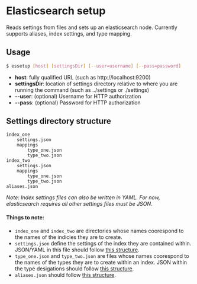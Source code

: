 # Elasticsearch setup

Reads settings from files and sets up an elasticsearch node. Currently supports aliases, index settings, and type mapping.

## Usage

```bash
$ essetup [host] [settingsDir] [--user=username] [--pass=password]
```

* __host__: fully qualified URL (such as http://localhost:9200)
* __settingsDir__: location of settings directory relative to where you are running the command (such as ../settings or ./settings)
* __--user__: (optional) Username for HTTP authorization
* __--pass__: (optional) Password for HTTP authorization


## Settings directory structure

```
index_one
    settings.json
	mappings
		type_one.json
		type_two.json
index_two
    settings.json
	mappings
		type_one.json
		type_two.json
aliases.json
```

_Note: Index settings files can also be written in YAML. For now, elasticsearch requires all other settings files must be JSON._

#### Things to note:

* `index_one` and `index_two` are directories whose names coorespond to the names of the indicies they are to create.
* `settings.json` define the settings of the index they are contained within. JSON/YAML in this file should follow [this structure](http://www.elasticsearch.org/guide/en/elasticsearch/reference/current/indices-create-index.html).
* `type_one.json` and `type_two.json` are files whose names coorespond to the names of the types they are to create within an index. JSON within the type desigations should follow [this structure](http://www.elasticsearch.org/guide/en/elasticsearch/reference/current/indices-put-mapping.html).
* `aliases.json` should follow [this structure](http://www.elasticsearch.org/guide/en/elasticsearch/reference/current/indices-aliases.html).

